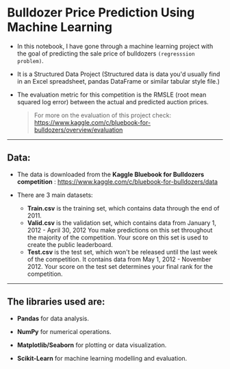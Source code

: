 # Bulldozer Price Prediction Using Machine Learning

* In this notebook, I have gone through a machine learning project with the goal of predicting the sale price of bulldozers `(regresssion problem)`.

* It is a Structured Data Project (Structured data is data you'd usually find in an Excel spreadsheet, pandas DataFrame or similar tabular style file.)

* The evaluation metric for this competition is the RMSLE (root mean squared log error) between the actual and predicted auction prices.
  > For more on the evaluation of this project check: https://www.kaggle.com/c/bluebook-for-bulldozers/overview/evaluation

<hr/>

## Data: 

* The data is downloaded from the **Kaggle Bluebook for Bulldozers competition** : https://www.kaggle.com/c/bluebook-for-bulldozers/data


* There are 3 main datasets:

   * **Train.csv** is the training set, which contains data through the end of 2011.
   * **Valid.csv** is the validation set, which contains data from January 1, 2012 - April 30, 2012 You make predictions on this set throughout the majority of the competition. Your score on this set is used to create the public leaderboard.
   * **Test.csv** is the test set, which won't be released until the last week of the competition. It contains data from May 1, 2012 - November 2012. Your score on the test set determines your final rank for the competition.

<hr/>


## The libraries used are:

* **Pandas** for data analysis.

* **NumPy** for numerical operations.

* **Matplotlib/Seaborn** for plotting or data visualization.

* **Scikit-Learn** for machine learning modelling and evaluation.
